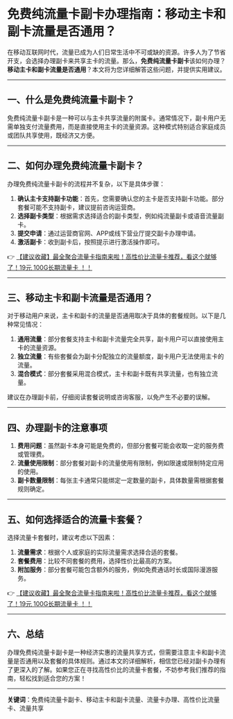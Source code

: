 # 免费纯流量卡副卡办理指南：移动主卡和副卡流量是否通用？

在移动互联网时代，流量已成为人们日常生活中不可或缺的资源。许多人为了节省开支，会选择办理副卡来共享主卡的流量。那么，**免费纯流量卡副卡**该如何办理？**移动主卡和副卡流量是否通用**？本文将为您详细解答这些问题，并提供实用建议。

---

## 一、什么是免费纯流量卡副卡？

免费纯流量卡副卡是一种可以与主卡共享流量的附属卡。通常情况下，副卡用户无需单独支付流量费用，而是直接使用主卡的流量资源。这种模式特别适合家庭成员或团队共享使用，既经济又方便。

---

## 二、如何办理免费纯流量卡副卡？

办理免费纯流量卡副卡的流程并不复杂，以下是具体步骤：

1. **确认主卡支持副卡功能**：首先，您需要确认您的主卡是否支持副卡功能。部分套餐可能不支持副卡，建议提前咨询运营商。
2. **选择副卡类型**：根据需求选择适合的副卡类型，例如纯流量副卡或语音流量副卡。
3. **提交申请**：通过运营商官网、APP或线下营业厅提交副卡办理申请。
4. **激活副卡**：收到副卡后，按照提示进行激活操作即可。

👉 [【建议收藏】最全聚合流量卡指南来啦！高性价比流量卡推荐，看这个就够了！19元 100G长期流量卡 ！！](https://bit.ly/Liuliangka)

---

## 三、移动主卡和副卡流量是否通用？

对于移动用户来说，主卡和副卡的流量是否通用取决于具体的套餐规则。以下是几种常见情况：

1. **通用流量**：部分套餐支持主卡和副卡流量完全共享，副卡用户可以直接使用主卡的流量资源。
2. **独立流量**：有些套餐会为副卡分配独立的流量额度，副卡用户无法使用主卡的流量。
3. **混合模式**：部分套餐采用混合模式，主卡和副卡既有共享流量，也有独立流量。

建议在办理副卡前，仔细阅读套餐说明或咨询客服，以免产生不必要的误解。

---

## 四、办理副卡的注意事项

1. **费用问题**：虽然副卡本身可能是免费的，但部分套餐可能会收取一定的服务费或管理费。
2. **流量使用限制**：部分套餐对副卡的流量使用有限制，例如限速或限制特定应用的使用。
3. **副卡数量限制**：每张主卡通常只能绑定一定数量的副卡，具体数量需根据套餐规则确定。

---

## 五、如何选择适合的流量卡套餐？

选择流量卡套餐时，建议考虑以下因素：

1. **流量需求**：根据个人或家庭的实际流量需求选择合适的套餐。
2. **套餐费用**：比较不同套餐的费用，选择性价比最高的方案。
3. **附加服务**：部分套餐可能包含额外的服务，例如免费通话时长或国际漫游服务。

👉 [【建议收藏】最全聚合流量卡指南来啦！高性价比流量卡推荐，看这个就够了！19元 100G长期流量卡 ！！](https://bit.ly/Liuliangka)

---

## 六、总结

办理免费纯流量卡副卡是一种经济实惠的流量共享方式，但需要注意主卡和副卡流量是否通用以及套餐的具体规则。通过本文的详细解析，相信您已经对副卡办理有了更深入的了解。如果您正在寻找高性价比的流量卡套餐，不妨参考我们推荐的指南，轻松找到适合您的方案！

---

**关键词**：免费纯流量卡副卡、移动主卡和副卡流量、流量卡办理、高性价比流量卡、流量共享